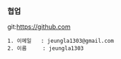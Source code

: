 ### 협업
git:https://github.com
``````
1. 이메일   : jeungla1303@gmail.com
2. 이름     : jeungla1303
``````